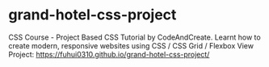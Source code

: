 # grand-hotel-css-project
CSS Course - Project Based CSS Tutorial by CodeAndCreate.
Learnt how to create modern, responsive websites using CSS / CSS Grid / Flexbox
View Project: https://fuhui0310.github.io/grand-hotel-css-project/